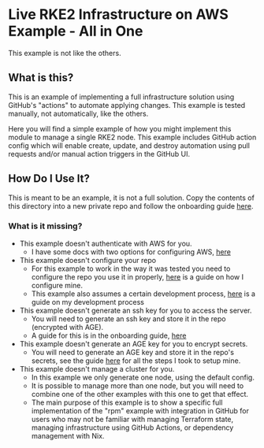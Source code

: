 # Live RKE2 Infrastructure on AWS Example - All in One

This example is not like the others.

## What is this?

This is an example of implementing a full infrastructure solution using GitHub's "actions" to automate applying changes.
This example is tested manually, not automatically, like the others.

Here you will find a simple example of how you might implement this module to manage a single RKE2 node.
This example includes GitHub action config which will enable create, update, and destroy automation using pull requests and/or manual action triggers in the GitHub UI.

## How Do I Use It?

This is meant to be an example, it is not a full solution.
Copy the contents of this directory into a new private repo and follow the onboarding guide [here](./onboarding.md).

### What is it missing?

- This example doesn't authenticate with AWS for you.
  - I have some docs with two options for configuring AWS, [here](./configuring_aws.md)
- This example doesn't configure your repo
  - For this example to work in the way it was tested you need to configure the repo you use it in properly, [here](./configuring_repo.md) is a guide on how I configure mine.
  - This example also assumes a certain development process, [here](./development_process.md) is a guide on my development process
- This example doesn't generate an ssh key for you to access the server.
  - You will need to generate an ssh key and store it in the repo (encrypted with AGE).
  - A guide for this is in the onboarding guide, [here](./onboarding.md)
- This example doesn't generate an AGE key for you to encrypt secrets.
  - You will need to generate an AGE key and store it in the repo's secrets, see the guide [here](./onboarding.md) for all the steps I took to setup mine.
- This example doesn't manage a cluster for you.
  - In this example we only generate one node, using the default config.
  - It is possible to manage more than one node, but you will need to combine one of the other examples with this one to get that effect.
  - The main purpose of this example is to show a specific full implementation of the "rpm" example with integration in GitHub for users who may not be familiar with managing Terraform state, managing infrastructure using GitHub Actions, or dependency management with Nix.
